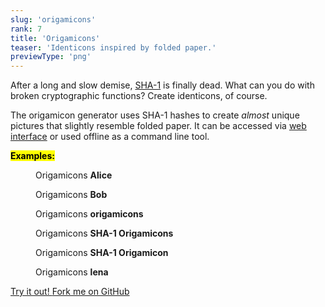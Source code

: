 ```yaml
---
slug: 'origamicons'
rank: 7
title: 'Origamicons'
teaser: 'Identicons inspired by folded paper.'
previewType: 'png'
---
```


<script>
import Figure from '$lib/components/Figure.svelte';
import FigureRow from '$lib/components/FigureRow.svelte';
import Icon from '$lib/components/Icon.svelte';
import ProjectLinks from '$lib/components/ProjectLinks.svelte';
</script>

After a long and slow demise, [SHA-1](https://shattered.io/) is finally dead.
What can you do with broken cryptographic functions? Create identicons, of course.

The origamicon generator uses SHA-1 hashes to create _almost_ unique pictures that slightly resemble
folded paper. It can be accessed via [web interface](https://origamicons.herokuapp.com/) or used offline as a command line tool.

**<mark>Examples:</mark>**

<FigureRow>
<Figure src="/projects/origamicons/origamicon_Alice.png">Origamicons <strong>Alice</strong></Figure>
<Figure src="/projects/origamicons/origamicon_Bob.png">Origamicons <strong>Bob</strong></Figure>
<Figure src="/projects/origamicons/origamicon_origamicons.png">Origamicons <strong>origamicons</strong></Figure>
<Figure src="/projects/origamicons/origamicon_SHA-1 Origamicons.png">Origamicons <strong>SHA-1 Origamicons</strong></Figure>
<Figure src="/projects/origamicons/origamicon_SHA-1 Origamicon.png">Origamicons <strong>SHA-1 Origamicon</strong></Figure>
<Figure src="/projects/origamicons/origamicon_lena.png">Origamicons <strong>lena</strong></Figure>
</FigureRow>

<ProjectLinks>
<a href="https://origamicons.herokuapp.com/" class="meta link">
    Try it out!
        <Icon name='arrow-right'></Icon>
</a>

<a href="https://github.com/LenaSchnedlitz/origamicons">
        <Icon name='github'></Icon>
        Fork me on GitHub
        <Icon name='arrow-right'></Icon>
</a>
</ProjectLinks>
